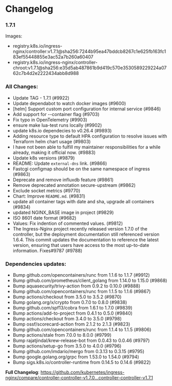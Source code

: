 # Changelog

### 1.7.1
Images:

 * registry.k8s.io/ingress-nginx/controller:v1.7.1@sha256:7244b95ea47bddcb8267c1e625fb163fc183ef55448855e3ac52a7b260a60407
 * registry.k8s.io/ingress-nginx/controller-chroot:v1.7.1@sha256:e35d5ab487861b9d419c570e3530589229224a0762c7b4d2e2222434abb8d988
 
### All Changes:

* Update TAG - 1.7.1 (#9922)
* Update dependabot to watch docker images (#9600)
* [helm] Support custom port configuration for internal service (#9846)
* Add support for --container flag (#9703)
* Fix typo in OpenTelemetry (#9903)
* ensure make lua-test runs locally (#9902)
* update k8s.io dependecies to v0.26.4 (#9893)
* Adding resource type to default HPA configuration to resolve issues with Terraform helm chart usage (#9803)
* I have not been able to fulfill my maintainer responsibilities for a while already, making it official now. (#9883)
* Update k8s versions (#9879)
* README: Update `external-dns` link. (#9866)
* Fastcgi configmap should be on the same namespace of ingress (#9863)
* Deprecate and remove influxdb feature (#9861)
* Remove deprecated annotation secure-upstream (#9862)
* Exclude socket metrics (#9770)
* Chart: Improve `README.md`. (#9831)
* update all container tags with date and sha, upgrade all containers (#9834)
* updated NGINX_BASE image in project (#9829)
* ISO 8601 date format (#9682)
* Values: Fix indention of commented values. (#9812)
* The Ingress-Nginx project recently released version 1.7.0 of the controller, but the deployment documentation still referenced version 1.6.4. This commit updates the documentation to reference the latest version, ensuring that users have access to the most up-to-date information. Fixes#9787 (#9788)

### Dependencies updates: 
* Bump github.com/opencontainers/runc from 1.1.6 to 1.1.7 (#9912)
* Bump github.com/prometheus/client_golang from 1.14.0 to 1.15.0 (#9868)
* Bump aquasecurity/trivy-action from 0.9.2 to 0.10.0 (#9888)
* Bump github.com/opencontainers/runc from 1.1.5 to 1.1.6 (#9867)
* Bump actions/checkout from 3.5.0 to 3.5.2 (#9870)
* Bump golang.org/x/crypto from 0.7.0 to 0.8.0 (#9838)
* Bump github.com/spf13/cobra from 1.6.1 to 1.7.0 (#9839)
* Bump actions/add-to-project from 0.4.1 to 0.5.0 (#9840)
* Bump actions/checkout from 3.4.0 to 3.5.0 (#9798)
* Bump ossf/scorecard-action from 2.1.2 to 2.1.3 (#9823)
* Bump github.com/opencontainers/runc from 1.1.4 to 1.1.5 (#9806)
* Bump actions/stale from 7.0.0 to 8.0.0 (#9799)
* Bump rajatjindal/krew-release-bot from 0.0.43 to 0.0.46 (#9797)
* Bump actions/setup-go from 3.5.0 to 4.0.0 (#9796)
* Bump github.com/imdario/mergo from 0.3.13 to 0.3.15 (#9795)
* Bump google.golang.org/grpc from 1.53.0 to 1.54.0 (#9794)
* Bump sigs.k8s.io/controller-runtime from 0.14.5 to 0.14.6 (#9822)
 
**Full Changelog**: https://github.com/kubernetes/ingress-nginx/compare/controller-controller-v1.7.0...controller-controller-v1.7.1
